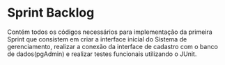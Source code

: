 # Sprint Backlog
Contém todos os códigos necessários para implementação da primeira Sprint que consistem em criar a interface inicial do Sistema de gerenciamento, realizar a conexão da interface de cadastro com o banco de dados(pgAdmin) e realizar testes funcionais utilizando o JUnit.

